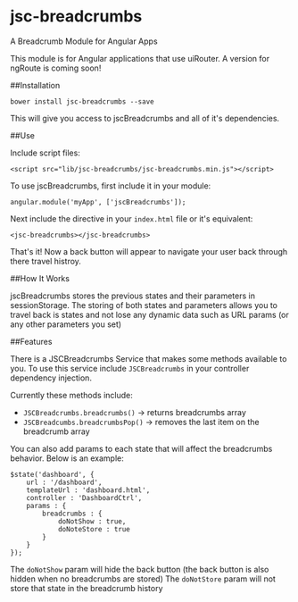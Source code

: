 # jsc-breadcrumbs
A Breadcrumb Module for Angular Apps

This module is for Angular applications that use uiRouter.  A version for ngRoute is coming soon!

##Installation

`bower install jsc-breadcrumbs --save`

This will give you access to jscBreadcrumbs and all of it's dependencies.

##Use

Include script files:

`<script src="lib/jsc-breadcrumbs/jsc-breadcrumbs.min.js"></script>`

To use jscBreadcrumbs, first include it in your module:

`angular.module('myApp', ['jscBreadcrumbs']);`

Next include the directive in your `index.html` file or it's equivalent:

`<jsc-breadcrumbs></jsc-breadcrumbs>`

That's it! Now a back button will appear to navigate your user back through there travel histroy.

##How It Works

jscBreadcrumbs stores the previous states and their parameters in sessionStorage.  The storing of both states and parameters allows you to travel back is states and not lose any dynamic data such as URL params (or any other parameters you set)

##Features

There is a JSCBreadcrumbs Service that makes some methods available to you.  To use this service include `JSCBreadcrumbs` in your controller dependency injection.

Currently these methods include: 
 * `JSCBreadcrumbs.breadcrumbs()` -> returns breadcrumbs array
 * `JSCBreadcumbs.breadcrumbsPop()` -> removes the last item on the breadcrumb array

You can also add params to each state that will affect the breadcrumbs behavior.  Below is an example:

    $state('dashboard', {
        url : '/dashboard',
        templateUrl : 'dashboard.html',
        controller : 'DashboardCtrl',
        params : {
            breadcrumbs : {
                doNotShow : true,
                doNoteStore : true
            }
        }
    });

The `doNotShow` param will hide the back button (the back button is also hidden when no breadcrumbs are stored)
The `doNotStore` param will not store that state in the breadcrumb history

